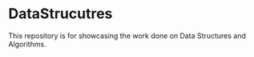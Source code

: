 # DataStrucutres


This repository is for showcasing the work done on Data Structures and Algorithms.

